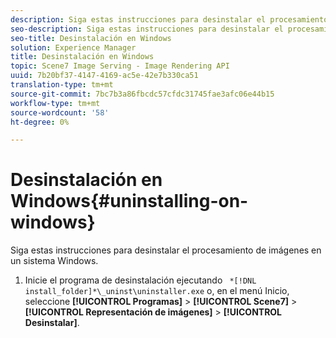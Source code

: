 ```yaml
---
description: Siga estas instrucciones para desinstalar el procesamiento de imágenes en un sistema Windows.
seo-description: Siga estas instrucciones para desinstalar el procesamiento de imágenes en un sistema Windows.
seo-title: Desinstalación en Windows
solution: Experience Manager
title: Desinstalación en Windows
topic: Scene7 Image Serving - Image Rendering API
uuid: 7b20bf37-4147-4169-ac5e-42e7b330ca51
translation-type: tm+mt
source-git-commit: 7bc7b3a86fbcdc57cfdc31745fae3afc06e44b15
workflow-type: tm+mt
source-wordcount: '58'
ht-degree: 0%

---
```



# Desinstalación en Windows{#uninstalling-on-windows}

Siga estas instrucciones para desinstalar el procesamiento de imágenes en un sistema Windows.

1. Inicie el programa de desinstalación ejecutando ` *[!DNL install_folder]*\_uninst\uninstaller.exe` o, en el menú Inicio, seleccione **[!UICONTROL Programas]** > **[!UICONTROL Scene7]** > **[!UICONTROL Representación de imágenes]** > **[!UICONTROL Desinstalar]**.

